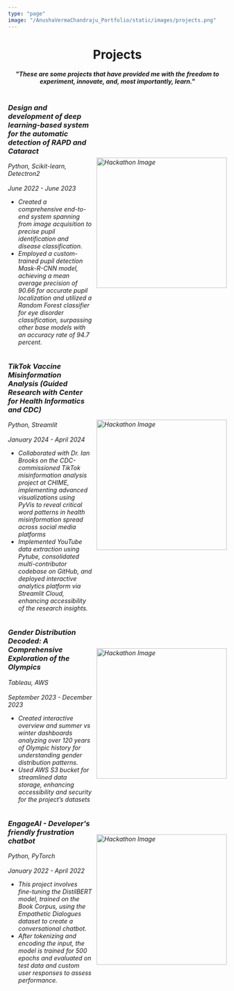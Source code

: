 ```yaml
---
type: "page"
image: "/AnushaVermaChandraju_Portfolio/static/images/projects.png" 
---
```


<!--more-->

<h1 align="center">Projects</h1>
<h4 align="center"><em>"These are some projects that have provided me with the freedom to experiment, innovate, and, most importantly, learn."<em></h4>
<div style="display: flex; align-items: center; flex-direction: row-reverse;">
    <img src="/AnushaVermaChandraju_Portfolio/static/images/rapd.png" alt="Hackathon Image" style="width: 300px; height: auto; margin-left: 10px;"> 
    <div>
        <h3><strong>Design and development of deep learning-based system for the automatic detection of RAPD and Cataract </strong></h3>
        <em>Python, Scikit-learn, Detectron2</em><br>
        <br>
        June 2022 - June 2023 
        <br>
        <ul>
        <li>Created a comprehensive end-to-end system spanning from image acquisition to precise pupil identification and disease classification.</li>
        <li>Employed a custom-trained pupil detection Mask-R-CNN model, achieving a mean average precision of 90.66 for accurate pupil localization and utilized a Random Forest classifier for eye disorder classification, surpassing other base models with an accuracy rate of 94.7 percent. </li>
        </p>
    </div>
</div>
<div style="display: flex; align-items: center; flex-direction: row-reverse;">
    <img src="/AnushaVermaChandraju_Portfolio/static/images/vaccine.png" alt="Hackathon Image" style="width: 300px; height: auto; margin-left: 10px;">
    <div>
        <h3><strong>TikTok Vaccine Misinformation Analysis (Guided Research with Center for Health Informatics and CDC)</strong></h3>
        <em>Python, Streamlit</em><br>
        <br>
        January 2024 - April 2024 
        <br>
        <ul>
        <li>Collaborated with Dr. Ian Brooks on the CDC-commissioned TikTok misinformation analysis project at CHIME, implementing advanced visualizations using PyVis to reveal critical word patterns in health misinformation spread across social media platforms</li>
        <li>Implemented YouTube data extraction using Pytube, consolidated multi-contributor codebase on GitHub, and deployed interactive analytics platform via Streamlit Cloud, enhancing accessibility of the research insights.</li>
        </ul>
    </div>
</div>
<div style="display: flex; align-items: center; flex-direction: row-reverse;">
    <img src="/AnushaVermaChandraju_Portfolio/olympics.png" alt="Hackathon Image" style="width: 300px; height: auto; margin-left: 10px;">
    <div>
        <h3><strong>Gender Distribution Decoded: A Comprehensive Exploration of the Olympics </strong></h3>
        <em>Tableau, AWS</em><br>
        <br>
        September 2023 - December 2023 
        <br>
        <ul>
        <li>Created interactive overview and summer vs winter dashboards analyzing over 120 years of Olympic history for understanding gender distribution patterns. </li>
        <li>Used AWS S3 bucket for streamlined data storage, enhancing accessibility and security for the project’s datasets</li>
        </ul>
    </div>
</div>
<div style="display: flex; align-items: center; flex-direction: row-reverse;">
    <img src="/AnushaVermaChandraju_Portfolio/static/images/EngageAI.png" alt="Hackathon Image" style="width: 300px; height: auto; margin-left: 10px;">
    <div>
        <h3><strong>EngageAI - Developer's friendly frustration chatbot</strong></h3>
        <em>Python, PyTorch</em><br>
        <br>
        January 2022 - April 2022
        <br>
        <ul>
        <li>This project involves fine-tuning the DistilBERT model, trained on the Book Corpus, using the Empathetic Dialogues dataset to create a conversational chatbot.
        </li>
        <li>After tokenizing and encoding the input, the model is trained for 500 epochs and evaluated on test data and custom user responses to assess performance.
        </li>
        </ul>
    </div>
</div>



